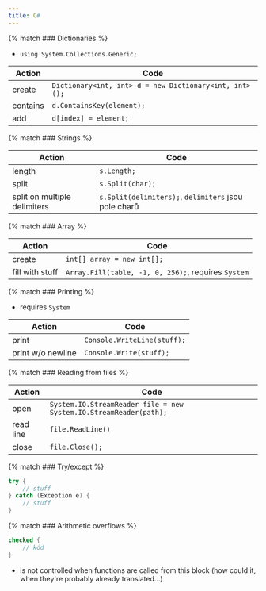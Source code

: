 ```yaml
---
title: C#
---
```


{% match ### Dictionaries %}
- `using System.Collections.Generic;`

| Action   | Code                                                   |
| ---      | ---                                                    |
| create   | `Dictionary<int, int> d = new Dictionary<int, int>();` |
| contains | `d.ContainsKey(element);`                              |
| add      | `d[index] = element;`                                  |

{% match ### Strings %}

| Action                       | Code                                                 |
| ---                          | ---                                                  |
| length                       | `s.Length;`                                          |
| split                        | `s.Split(char);`                                     |
| split on multiple delimiters | `s.Split(delimiters);`, `delimiters` jsou pole charů |

{% match ### Array %}

| Action          | Code                                                |
| ---             | ---                                                 |
| create          | `int[] array = new int[];`                          |
| fill with stuff | `Array.Fill(table, -1, 0, 256);`, requires `System` |

{% match ### Printing %}
- requires `System`

| Action            | Code                        |
| ---               | ---                         |
| print             | `Console.WriteLine(stuff);` |
| print w/o newline | `Console.Write(stuff);`     |


{% match ### Reading from files %}

| Action    | Code                                                              |
| ---       | ---                                                               |
| open      | `System.IO.StreamReader file = new System.IO.StreamReader(path);` |
| read line | `file.ReadLine()`                                                 |
| close     | `file.Close();`                                                   |

{% match ### Try/except %}
```cs
try {
	// stuff
} catch (Exception e) {
	// stuff
}
```

{% match ### Arithmetic overflows %}
```cs
checked {
	// kód
}
```
- is not controlled when functions are called from this block (how could it, when they're probably already translated...)
